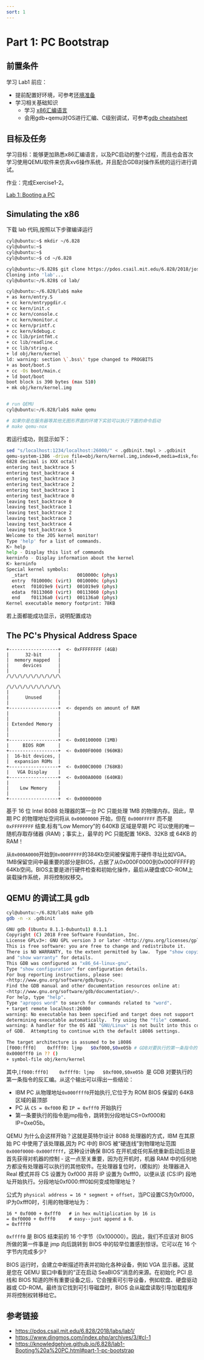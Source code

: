 ```yaml
---
sort: 1
---
```


# Part 1: PC Bootstrap

## 前置条件

学习 Lab1 前应：
* 提前配置好环境，可参考[环境准备](../base/1.环境准备.md)
* 学习相关基础知识
  * 学习 [x86汇编语言](https://pdos.csail.mit.edu/6.828/2018/readings/pcasm-book.pdf)
  * 会用gdb+qemu对OS进行汇编、C级别调试，可参考[gdb cheatsheet](https://darkdust.net/files/GDB%20Cheat%20Sheet.pdf)

## 目标及任务

学习目标：能够更加熟悉x86汇编语言，以及PC启动的整个过程，而且也会首次学习使用QEMU软件来仿真xv6操作系统，并且配合GDB对操作系统的运行进行调试。

作业：完成Exercise1-2。

[Lab 1: Booting a PC](https://pdos.csail.mit.edu/6.828/2018/labs/lab1/)

## Simulating the x86

下载 lab 代码,按照以下步骤编译运行


```bash
cyl@ubuntu:~$ mkdir ~/6.828
cyl@ubuntu:~$
cyl@ubuntu:~$
cyl@ubuntu:~$ cd ~/6.828

cyl@ubuntu:~/6.828$ git clone https://pdos.csail.mit.edu/6.828/2018/jos.git lab
Cloning into 'lab'...
cyl@ubuntu:~/6.828$ cd lab/

cyl@ubuntu:~/6.828/lab$ make
+ as kern/entry.S
+ cc kern/entrypgdir.c
+ cc kern/init.c
+ cc kern/console.c
+ cc kern/monitor.c
+ cc kern/printf.c
+ cc kern/kdebug.c
+ cc lib/printfmt.c
+ cc lib/readline.c
+ cc lib/string.c
+ ld obj/kern/kernel
ld: warning: section \`.bss\' type changed to PROGBITS
+ as boot/boot.S
+ cc -Os boot/main.c
+ ld boot/boot
boot block is 390 bytes (max 510)
+ mk obj/kern/kernel.img


# run QEMU
cyl@ubuntu:~/6.828/lab$ make qemu

# 如果你是在服务器等其他无图形界面的环境下实验可以执行下面的命令启动
# make qemu-nox 

```

若运行成功，则显示如下：

```bash
sed "s/localhost:1234/localhost:26000/" < .gdbinit.tmpl > .gdbinit
qemu-system-i386 -drive file=obj/kern/kernel.img,index=0,media=disk,format=raw -serial mon:stdio -gdbtcp::26000 -D qemu.log
6828 decimal is XXX octal!
entering test_backtrace 5
entering test_backtrace 4
entering test_backtrace 3
entering test_backtrace 2
entering test_backtrace 1
entering test_backtrace 0
leaving test_backtrace 0
leaving test_backtrace 1
leaving test_backtrace 2
leaving test_backtrace 3
leaving test_backtrace 4
leaving test_backtrace 5
Welcome to the JOS kernel monitor!
Type 'help' for a list of commands.
K> help
help - Display this list of commands
kerninfo - Display information about the kernel
K> kerninfo
Special kernel symbols:
  _start                  0010000c (phys)
  entry  f010000c (virt)  0010000c (phys)
  etext  f01019e9 (virt)  001019e9 (phys)
  edata  f0113060 (virt)  00113060 (phys)
  end    f01136a0 (virt)  001136a0 (phys)
Kernel executable memory footprint: 78KB
```

若上面都能成功显示，说明配置成功

## The PC's Physical Address Space

```
+------------------+  <- 0xFFFFFFFF (4GB)
|      32-bit      |
|  memory mapped   |
|     devices      |
|                  |
/\/\/\/\/\/\/\/\/\/\

/\/\/\/\/\/\/\/\/\/\
|                  |
|      Unused      |
|                  |
+------------------+  <- depends on amount of RAM
|                  |
|                  |
| Extended Memory  |
|                  |
|                  |
+------------------+  <- 0x00100000 (1MB)
|     BIOS ROM     |
+------------------+  <- 0x000F0000 (960KB)
|  16-bit devices, |
|  expansion ROMs  |
+------------------+  <- 0x000C0000 (768KB)
|   VGA Display    |
+------------------+  <- 0x000A0000 (640KB)
|                  |
|    Low Memory    |
|                  |
+------------------+  <- 0x00000000
```
基于 16 位 Intel 8088 处理器的第一台 PC 只能处理 1MB 的物理内存。因此，早期 PC 的物理地址空间将从 `0x00000000` 开始，但在 `0x000FFFFF` 而不是 `0xFFFFFFFF` 结束.标有“Low Memory”的 640KB 区域是早期 PC 可以使用的唯一随机存取存储器 (RAM)；事实上，最早的 PC 只能配置 16KB、32KB 或 64KB 的 RAM！

从`0x000A0000`开始到`0x000FFFFF`的384Kb空间被保留用于硬件寻址比如VGA。1MB保留空间中最重要的部分是BIOS，占据了从0x000F0000到0x000FFFFF的64Kb空间。BIOS主要是进行硬件检查和初始化操作，最后从硬盘或CD-ROM上装载操作系统，并将控制权移交。
## QEMU 的调试工具 gdb

```bash
cyl@ubuntu:~/6.828/lab$ make gdb
gdb -n -x .gdbinit

GNU gdb (Ubuntu 8.1.1-0ubuntu1) 8.1.1
Copyright (C) 2018 Free Software Foundation, Inc.
License GPLv3+: GNU GPL version 3 or later <http://gnu.org/licenses/gpl.html>
This is free software: you are free to change and redistribute it.
There is NO WARRANTY, to the extent permitted by law.  Type "show copying"
and "show warranty" for details.
This GDB was configured as "x86_64-linux-gnu".
Type "show configuration" for configuration details.
For bug reporting instructions, please see:
<http://www.gnu.org/software/gdb/bugs/>.
Find the GDB manual and other documentation resources online at:
<http://www.gnu.org/software/gdb/documentation/>.
For help, type "help".
Type "apropos word" to search for commands related to "word".
+ target remote localhost:26000
warning: No executable has been specified and target does not support
determining executable automatically.  Try using the "file" command.
warning: A handler for the OS ABI "GNU/Linux" is not built into this configuration
of GDB.  Attempting to continue with the default i8086 settings.

The target architecture is assumed to be i8086
[f000:fff0]    0xffff0:	ljmp   $0xf000,$0xe05b # GDB对要执行的第一条指令的反汇编
0x0000fff0 in ?? ()
+ symbol-file obj/kern/kernel
```

其中,`[f000:fff0]    0xffff0:	ljmp   $0xf000,$0xe05b `是 GDB 对要执行的第一条指令的反汇编。从这个输出可以得出一些结论：
* IBM PC 从物理地址`0x000ffff0`开始执行,它位于为 ROM BIOS 保留的 64KB 区域的最顶部
* PC 从 `CS = 0xf000` 和 `IP = 0xfff0` 开始执行
* 第一条要执行的指令是jmp指令，跳转到分段地址CS=0xf000和IP=0xe05b。

QEMU 为什么会这样开始？这就是英特尔设计 8088 处理器的方式，IBM 在其原始 PC 中使用了该处理器,因为 PC 中的 BIOS 被“硬连线”到物理地址范围 `0x000f0000-0x000fffff`，这种设计确保 BIOS 在开机或任何系统重新启动后总是首先获得对机器的控制 - 这一点至关重要，因为在开机时，机器 RAM 中的任何地方都没有处理器可以执行的其他软件。在处理器复位时，（模拟的）处理器进入 Real 模式并将 CS 设置为 0xf000 并将 IP 设置为 0xfff0，以便从该 (CS:IP) 段地址开始执行。分段地址0xf000:fff0如何变成物理地址？

公式为 `physical address = 16 * segment + offset`，当PC设置CS为0xf000，IP为0xfff0时，引用的物理地址为：

```
16 * 0xf000 + 0xfff0   # in hex multiplication by 16 is
= 0xf0000 + 0xfff0     # easy--just append a 0.
= 0xffff0 
```

`0xffff0` 是 BIOS 结束前的 16 个字节（0x100000）。因此，我们不应该对 BIOS 所做的第一件事是 jmp 向后跳转到 BIOS 中的较早位置感到惊讶。它可以在 16 个字节内完成多少?


BIOS 运行时，会建立中断描述符表并初始化各种设备，例如 VGA 显示器。这就是您在 QEMU 窗口中看到的“正在启动 SeaBIOS”消息的来源。在初始化 PCI 总线和 BIOS 知道的所有重要设备之后，它会搜索可引导设备，例如软盘、硬盘驱动器或 CD-ROM。最终当它找到可引导磁盘时，BIOS 会从磁盘读取引导加载程序并将控制权转移给它。


## 参考链接
* <https://pdos.csail.mit.edu/6.828/2018/labs/lab1/>
* <https://www.dingmos.com/index.php/archives/3/#cl-1>
* <https://knowledgehive.github.io/6.828/lab1-Booting%20a%20PC.html#part-1-pc-bootstrap>